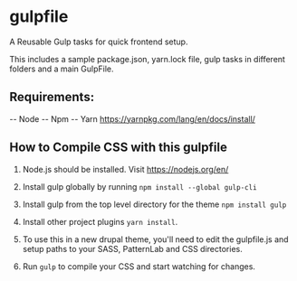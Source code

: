 # gulpfile
A Reusable Gulp tasks for quick frontend setup.

This includes a sample package.json, yarn.lock file, gulp tasks in different folders and a main GulpFile.

## Requirements:
-- Node
-- Npm
-- Yarn https://yarnpkg.com/lang/en/docs/install/

## How to Compile CSS with this gulpfile 
1. Node.js should be installed. Visit https://nodejs.org/en/
2. Install gulp globally by running `npm install --global gulp-cli`
3. Install gulp from the top level directory for the theme `npm install gulp`
4. Install other project plugins `yarn install`.
5. To use this in a new drupal theme, you'll need to edit the gulpfile.js and setup paths to your SASS, PatternLab and CSS directories.

5. Run `gulp` to compile your CSS and start watching for changes.
